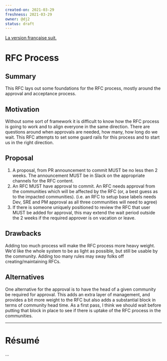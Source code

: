 ```yaml
---
created-on: 2021-03-29
freshness: 2021-03-29
owner: @dj2
status: draft
---
```


[La version française suit.](#résumé)

# RFC Process

## Summary
This RFC lays out some foundations for the RFC process, mostly around
the approval and acceptance process.

## Motivation
Without some sort of framework it is difficult to know how the RFC
process is going to work and to align everyone in the same direction.
There are questions around when approvals are needed, how many, how long
do we wait. This RFC attempts to set some guard rails for this process
and to start us in the right direction.

## Proposal
1. A proposal, from PR announcement to commit MUST be no less then 2 weeks.
   The announcement MUST be in Slack on the appropriate channels for the
   RFC content.
2. An RFC MUST have approval to commit. An RFC needs approval from the
   communities which will be affected by the RFC (or, a best guess as to
   the impacted communities).
   (i.e. an RFC to setup base labels needs Dev, SRE and PM approval as
   all three communities will need to agree)
3. If there is someone uniquely positioned to review the RFC that user
   MUST be added for approval, this may extend the wait period outside
   the 2 weeks if the required approver is on vacation or leave.

## Drawbacks
Adding too much process will make the RFC process more heavy weight.
We'd like the whole system to be as light as possible, but still be
usable by the community. Adding too many rules may sway folks off
creating/maintaining RFCs.

## Alternatives
One alternative for the approval is to have the head of a given
community be required for approval. This adds an extra layer of
management, and provides a bit more weight to the RFC but also adds a
substantial block in terms of community head time. As a first pass, I
think we should wait before putting that block in place to see if there
is uptake of the RFC process in the communities.

---

# Résumé

...
